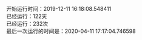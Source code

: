 开始运行时间：2019-12-11 16:18:08.548411  
已经运行：122天  
已经运行：232次  
最后一次运行的时间是：2020-04-11 17:17:04.746598  
